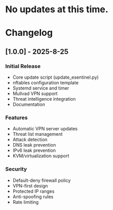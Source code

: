 # No updates at this time.

# Changelog

## [1.0.0] - 2025-8-25

### Initial Release
- Core update script (update_esentinel.py)
- nftables configuration template
- Systemd service and timer
- Mullvad VPN support
- Threat intelligence integration
- Documentation

### Features
- Automatic VPN server updates
- Threat list management
- Attack detection
- DNS leak prevention
- IPv6 leak prevention
- KVM/virtualization support

### Security
- Default-deny firewall policy
- VPN-first design
- Protected IP ranges
- Anti-spoofing rules
- Rate limiting

